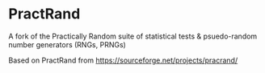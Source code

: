 # PractRand
A fork of the Practically Random suite of statistical tests &amp; psuedo-random number generators (RNGs, PRNGs)

Based on PractRand from https://sourceforge.net/projects/pracrand/

